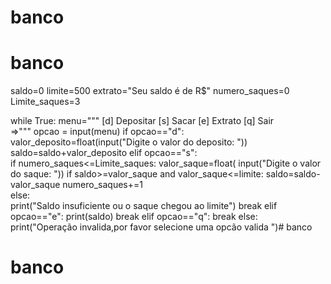 # banco
# banco
saldo=0
limite=500
extrato="Seu saldo é de R$"
numero_saques=0
Limite_saques=3

while True:
    menu="""
[d] Depositar
[s] Sacar
[e] Extrato 
[q] Sair    
=>"""
    opcao = input(menu)
    if opcao=="d":
        valor_deposito=float(input("Digite o valor do deposito:  "))
        saldo=saldo+valor_deposito
    elif opcao=="s":     
        if numero_saques<=Limite_saques: 
         valor_saque=float( input("Digite o valor do saque: "))
         if saldo>=valor_saque and valor_saque<=limite:
            saldo=saldo-valor_saque 
            numero_saques+=1           
         else:   
            print("Saldo insuficiente ou o saque chegou ao limite")
            break
    elif opcao=="e":
     print(saldo)
       break
    elif opcao=="q":
        break
    else:
        print("Operação invalida,por favor selecione uma opcão valida ")# banco
# banco
